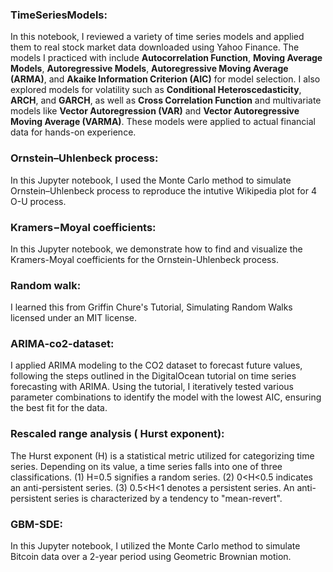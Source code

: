 ### TimeSeriesModels:

In this notebook, I reviewed a variety of time series models and applied them to real stock market data downloaded using Yahoo Finance. The models I practiced with include **Autocorrelation Function**, **Moving Average Models**, **Autoregressive Models**, **Autoregressive Moving Average (ARMA)**, and **Akaike Information Criterion (AIC)** for model selection. I also explored models for volatility such as **Conditional Heteroscedasticity**, **ARCH**, and **GARCH**, as well as **Cross Correlation Function** and multivariate models like **Vector Autoregression (VAR)** and **Vector Autoregressive Moving Average (VARMA)**. These models were applied to actual financial data for hands-on experience.


### Ornstein–Uhlenbeck process:

In this Jupyter notebook, I used the Monte Carlo method to simulate Ornstein–Uhlenbeck process to reproduce the intutive Wikipedia plot for 4 O-U process.

### Kramers−Moyal coefficients:

In this Jupyter notebook, we demonstrate how to find and visualize the Kramers-Moyal coefficients for the Ornstein-Uhlenbeck process. 

### Random walk:
I learned this from Griffin Chure's Tutorial, Simulating Random Walks licensed under an MIT license.

### ARIMA-co2-dataset:
I applied ARIMA modeling to the CO2 dataset to forecast future values, following the steps outlined in the DigitalOcean tutorial on time series forecasting with ARIMA. Using the tutorial, I iteratively tested various parameter combinations to identify the model with the lowest AIC, ensuring the best fit for the data.


### Rescaled range analysis ( Hurst exponent):

The Hurst exponent (H) is a statistical metric utilized for categorizing time series. Depending on its value, a time series falls into one of three classifications. (1) H=0.5 signifies a random series. (2) 0<H<0.5 indicates an anti-persistent series. (3) 0.5<H<1 denotes a persistent series. An anti-persistent series is characterized by a tendency to "mean-revert".


### GBM-SDE:

In this Jupyter notebook, I utilized the Monte Carlo method to simulate Bitcoin data over a 2-year period using Geometric Brownian motion.
